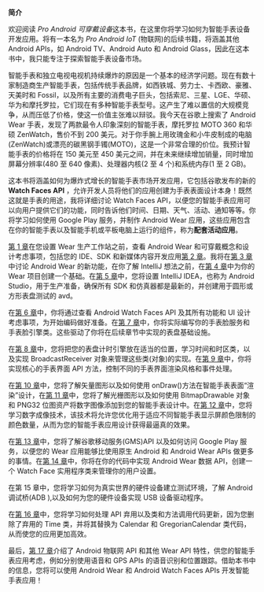 **简介**

欢迎阅读 *Pro Android 可穿戴设备*这本书，在这里你将学习如何为智能手表设备开发应用。将有一本名为 *Pro Android IoT* (物联网)的后续书籍，将涵盖其他 Android APIs，如 Android TV、Android Auto 和 Android Glass，因此在这本书中，我只能专注于探索智能手表设备市场。

智能手表和独立电视电视机持续爆炸的原因是一个基本的经济学问题。现在有数十家制造商生产智能手表，包括传统手表品牌，如西铁城、劳力士、卡西欧、豪雅、天美时和 Fossil，以及所有主要的消费电子巨头，包括索尼、三星、LGE、华硕、华为和摩托罗拉，它们现在有多种智能手表型号。这产生了难以置信的大规模竞争，从而压低了价格，使这一价值主张难以辩驳。我今天在谷歌上搜索了 Android Wear 手表，发现了两款最令人印象深刻的智能手表，摩托罗拉 MOTO 360 和华硕 ZenWatch，售价不到 200 美元。对于你手腕上用玫瑰金和小牛皮制成的电脑(ZenWatch)或漂亮的碳黑钢手镯(MOTO)，这是一个非常合理的价位。我预计智能手表的价格将在 150 美元至 450 美元之间，并在未来继续增加销量，同时增加屏幕分辨率(480 至 640 像素)、处理器内核(2 至 4 个)和系统内存(1 至 2 GB)。

这本书将涵盖如何为爆炸式增长的智能手表市场开发应用，它包括谷歌发布的新的 **Watch Faces API** ，允许开发人员将他们的应用创建为手表表面设计本身！既然这就是手表的用途，我将详细讨论 Watch Faces API，以便您的智能手表应用可以向用户提供它们的功能，同时告诉他们时间、日期、天气、活动、通知等等。你将学习如何使用 Google Play 服务，并制作 Android Wear 应用，这些应用包含在你的智能手表以及智能手机或平板电脑上运行的组件，称为**配套活动应用**。

[第 1 章](01.html)在您设置 Wear 生产工作站之前，查看 Android Wear 和可穿戴概念和设计考虑事项，包括您的 IDE、SDK 和新媒体内容开发应用[第 2 章](02.html)。我将在[第 3 章](03.html)中讨论 Android Wear 的新功能，在你了解 IntelliJ 想法之前，在[第 4 章](04.html)中为你的 Wear 项目创建一个基础。在[第 5 章](05.html)中，您将设置 IntelliJ IDEA，也称为 Android Studio，用于生产准备，确保所有 SDK 和仿真器都是最新的，并创建用于圆形或方形表盘测试的 avd。

在[第 6 章](06.html)中，你将通过查看 Android Watch Faces API 及其所有功能和 UI 设计考虑事项，为开始编码做好准备。在[第 7 章](07.html)中，你将实际编写你的手表脸服务和手表脸引擎类。这些驱动了你将在后续章节中实现的表盘基础设施。

在[第 8 章](08.html)中，您将把您的表盘计时引擎放在适当的位置，学习时间和时区类，以及实现 BroadcastReceiver 对象来管理这些类(对象)的实现。在[第 9 章](09.html)中，你将实现核心的手表界面 API 方法，控制不同的手表界面渲染风格和事件处理。

在[第 10 章](10.html)中，您将了解矢量图形以及如何使用 onDraw()方法在智能手表表面“渲染”设计，在[第 11 章](11.html)中，您将了解光栅图形以及如何使用 BitmapDrawable 对象和 PNG32 位图资产将数字图像添加到您的智能手表设计中。在[第 12 章](12.html)中，您将学习数字成像技术，该技术将允许您优化用于适应不同智能手表显示屏颜色限制的颜色数量，从而为您的智能手表应用设计获得最逼真的效果。

在[第 13 章](13.html)中，您将了解谷歌移动服务(GMS)API 以及如何访问 Google Play 服务，以便您的 Wear 应用能够比使用原生 Android 和 Android Wear APIs 做更多的事情。在[第 14 章](14.html)中，你将在你的代码中实现 Android Wear 数据 API，创建一个 Watch Face 实用程序类来管理你的用户设置。

在第 15 章中，您将学习如何为真实世界的硬件设备建立测试环境，了解 Android 调试桥(ADB ),以及如何为您的硬件设备实现 USB 设备驱动程序。

在[第 16 章](16.html)中，您将学习如何处理 API 弃用以及类和方法调用代码更新，因为您删除了弃用的 Time 类，并将其替换为 Calendar 和 GregorianCalendar 类代码，从而使您的应用更加高效。

最后，[第 17 章](17.html)介绍了 Android 物联网 API 和其他 Wear API 特性，供您的智能手表应用考虑，例如分别使用语音和 GPS APIs 的语音识别和位置跟踪。借助本书中的信息，您将可以使用 Android Wear 和 Android Watch Faces APIs 开发智能手表应用！